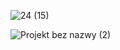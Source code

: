 ![24 (15)](https://github.com/user-attachments/assets/c49686f5-d206-4afd-aa72-d03dbad2bc9f)

![Projekt bez nazwy (2)](https://github.com/user-attachments/assets/33f99767-6a13-4271-9a53-fbf5e2763075)
